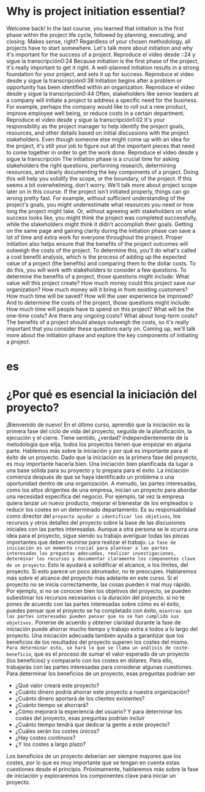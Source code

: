 # Why is project initiation essential?
Welcome back! In the last course, you learned that initiation is the first phase within the project life cycle, followed by planning, executing, and closing. Makes sense, right? Regardless of your chosen methodology, all projects have to start somewhere. Let's talk more about initiation and why it's important for the success of a project.
Reproduce el video desde ::24 y sigue la transcripción0:24
Because initiation is the first phase of the project, it's really important to get it right. A well-planned initiation results in a strong foundation for your project, and sets it up for success.
Reproduce el video desde y sigue la transcripción0:38
Initiation begins after a problem or opportunity has been identified within an organization.
Reproduce el video desde y sigue la transcripción0:44
Often, stakeholders like senior leaders at a company will initiate a project to address a specific need for the business. For example, perhaps the company would like to roll out a new product, improve employee well being, or reduce costs in a certain department.
Reproduce el video desde y sigue la transcripción1:02
It's your responsibility as the project manager to help identify the project goals, resources, and other details based on initial discussions with the project stakeholders. Even though someone else might come up with an idea for the project, it's still your job to figure out all the important pieces that need to come together in order to get the work done.
Reproduce el video desde  y sigue la transcripción
The initiation phase is a crucial time for asking stakeholders the right questions, performing research, determining resources, and clearly documenting the key components of a project. Doing this will help you solidify the scope, or the boundary, of the project. If this seems a bit overwhelming, don't worry. We'll talk more about project scope later on in this course. If the project isn't initiated properly, things can go wrong pretty fast. For example, without sufficient understanding of the project's goals, you might underestimate what resources you need or how long the project might take. Or, without agreeing with stakeholders on what success looks like, you might think the project was completed successfully, while the stakeholders might think it didn't accomplish their goals. Getting on the same page and gaining clarity during the initiation phase can save a lot of time and extra work for everyone throughout the project. Proper initiation also helps ensure that the benefits of the project outcomes will outweigh the costs of the project. To determine this, you'll do what's called a cost benefit analysis, which is the process of adding up the expected value of a project (the benefits) and comparing them to the dollar costs. To do this, you will work with stakeholders to consider a few questions. To determine the benefits of a project, those questions might include: What value will this project create? How much money could this project save our organization? How much money will it bring in from existing customers? How much time will be saved? How will the user experience be improved? And to determine the costs of the project, those questions might include: How much time will people have to spend on this project? What will be the one-time costs? Are there any ongoing costs? What about long-term costs? The benefits of a project should always outweigh the costs, so it's really important that you consider these questions early on. Coming up, we'll talk more about the initiation phase and explore the key components of initiating a project.
# es 
# ¿Por qué es esencial la iniciación del proyecto?
¡Bienvenido de nuevo! En el último curso, aprendió que la iniciación es la primera fase del ciclo de vida del proyecto, seguida de la planificación, la ejecución y el cierre. Tiene sentido, ¿verdad? Independientemente de la metodología que elija, todos los proyectos tienen que empezar en alguna parte. Hablemos más sobre la iniciación y por qué es importante para el éxito de un proyecto.
Dado que la iniciación es la primera fase del proyecto, es muy importante hacerla bien. Una iniciación bien planificada da lugar a una base sólida para su proyecto y lo prepara para el éxito.
La iniciación comienza después de que se haya identificado un problema o una oportunidad dentro de una organización.
A menudo, las partes interesadas, como los altos dirigentes de una empresa, inician un proyecto para abordar una necesidad específica del negocio. Por ejemplo, tal vez la empresa quiera lanzar un nuevo producto, mejorar el bienestar de los empleados o reducir los costes en un determinado departamento.
Es su responsabilidad como director del `proyecto ayudar a identificar los objetivos`, los recursos y otros detalles del proyecto sobre la base de las discusiones iniciales con las partes interesadas. Aunque a otra persona se le ocurra una idea para el proyecto, sigue siendo su trabajo averiguar todas las piezas importantes que deben reunirse para realizar el trabajo.
`La fase de iniciación es un momento crucial para plantear a las partes interesadas las preguntas adecuadas, realizar investigaciones, determinar los recursos y documentar claramente los componentes clave de un proyecto`. Esto le ayudará a solidificar el alcance, o los límites, del proyecto. Si esto parece un poco abrumador, no te preocupes. Hablaremos más sobre el alcance del proyecto más adelante en este curso. Si el proyecto no se inicia correctamente, las cosas pueden ir mal muy rápido. Por ejemplo, si no se conocen bien los objetivos del proyecto, se pueden subestimar los recursos necesarios o la duración del proyecto. si no te pones de acuerdo con las partes interesadas sobre cómo es el éxito, puedes pensar que el proyecto se ha completado con éxito, `mientras que las partes interesadas pueden pensar que no se han cumplido sus objetivos.` Ponerse de acuerdo y obtener claridad durante la fase de iniciación puede ahorrar mucho tiempo y trabajo extra a todos a lo largo del proyecto. Una iniciación adecuada también ayuda a garantizar que los beneficios de los resultados del proyecto superen los costes del mismo. `Para determinar esto, se hará lo que se llama un análisis de coste-beneficio`, que es el proceso de sumar el valor esperado de un proyecto (los beneficios) y compararlo con los costes en dólares. Para ello, trabajarás con las partes interesadas para considerar algunas cuestiones. Para determinar los beneficios de un proyecto, esas preguntas podrían ser 
- ¿Qué valor creará este proyecto? 
- ¿Cuánto dinero podría ahorrar este proyecto a nuestra organización?
-  ¿Cuánto dinero aportará de los clientes existentes?
- ¿Cuánto tiempo se ahorrará? 
- ¿Cómo mejorará la experiencia del usuario? Y para determinar los costes del proyecto, esas preguntas podrían incluir 
- ¿Cuánto tiempo tendrá que dedicar la gente a este proyecto?
-  ¿Cuáles serán los costes únicos?
- ¿Hay costes continuos? 
- ¿Y los costes a largo plazo?

 Los beneficios de un proyecto deberían ser siempre mayores que los costes, por lo que es muy importante que se tengan en cuenta estas cuestiones desde el principio. Próximamente, hablaremos más sobre la fase de iniciación y exploraremos los componentes clave para iniciar un proyecto.
